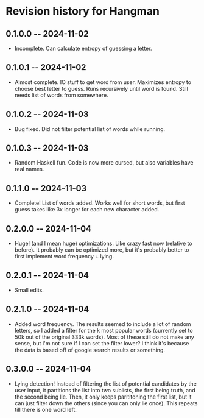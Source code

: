# Revision history for Hangman

## 0.1.0.0 -- 2024-11-02

* Incomplete. Can calculate entropy of guessing a letter.

## 0.1.0.1 -- 2024-11-02

* Almost complete. IO stuff to get word from user. Maximizes entropy to choose best letter to guess. 
Runs recursively until word is found. Still needs list of words from somewhere.

## 0.1.0.2 -- 2024-11-03

* Bug fixed. Did not filter potential list of words while running.

## 0.1.0.3 -- 2024-11-03

* Random Haskell fun. Code is now more cursed, but also variables have real names.

## 0.1.1.0 -- 2024-11-03

* Complete! List of words added. Works well for short words, but first guess takes like 3x longer for
each new character added.

## 0.2.0.0 -- 2024-11-04

* Huge! (and I mean huge) optimizations. Like crazy fast now (relative to before). It probably can
be optimized more, but it's probably better to first implement word frequency + lying.

## 0.2.0.1 -- 2024-11-04

* Small edits.

## 0.2.1.0 -- 2024-11-04

* Added word frequency. The results seemed to include a lot of random letters, so I added a filter for
the k most popular words (currently set to 50k out of the original 333k words). Most of these still do
not make any sense, but I'm not sure if I can set the filter lower? I think it's because the data is
based off of google search results or something. 

## 0.3.0.0 -- 2024-11-04

* Lying detection! Instead of filtering the list of potential candidates by the user input, it partitions
the list into two sublists, the first being truth, and the second being lie. Then, it only keeps parititoning
the first list, but it can just filter down the others (since you can only lie once). This repeats till there
is one word left.